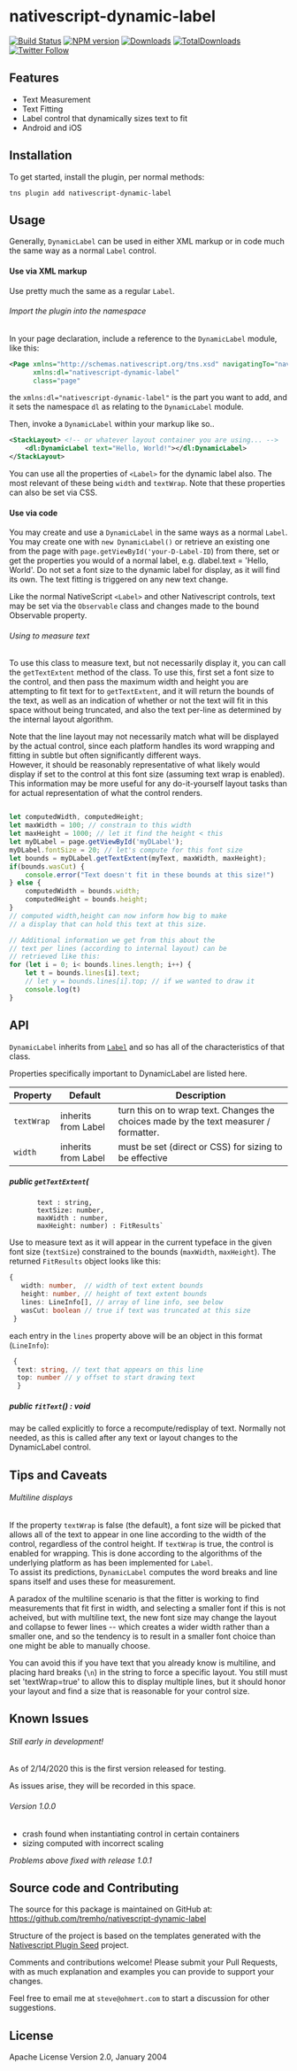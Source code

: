 # nativescript-dynamic-label

[![Build Status][build-status]][build-url]
[![NPM version][npm-image]][npm-url]
[![Downloads][downloads-image]][npm-url]
[![TotalDownloads][total-downloads-image]][npm-url]
[![Twitter Follow][twitter-image]][twitter-url]

[build-status]:https://travis-ci.org/tremho/nativescript-dynamic-label.svg?branch=develop
[build-url]:https://travis-ci.org/tremho/nativescript-dynamic-label
[npm-image]:http://img.shields.io/npm/v/nativescript-dynamic-label.svg
[npm-url]:https://npmjs.org/package/nativescript-dynamic-label
[downloads-image]:http://img.shields.io/npm/dm/nativescript-dynamic-label.svg
[total-downloads-image]:http://img.shields.io/npm/dt/nativescript-dynamic-label.svg?label=total%20downloads
[twitter-image]:https://img.shields.io/twitter/follow/Tremho1.svg?style=social&label=Follow%20me
[twitter-url]:https://twitter.com/Tremho1

## Features
- Text Measurement
- Text Fitting
- Label control that dynamically sizes text to fit
- Android and iOS

## Installation

To get started, install the plugin, per normal methods:

```shell
tns plugin add nativescript-dynamic-label
```

## Usage 

Generally, `DynamicLabel` can be used in either
XML markup or in code much the same way as a normal `Label`
control.

#### Use via XML markup
Use pretty much the same as a regular `Label`.

###### Import the plugin into the namespace
In your page declaration, include a reference to the
`DynamicLabel` module, like this:

```xml
<Page xmlns="http://schemas.nativescript.org/tns.xsd" navigatingTo="navigatingTo"
      xmlns:dl="nativescript-dynamic-label"
      class="page"
```

the `xmlns:dl="nativescript-dynamic-label"` is the part you want
to add, and it sets the namespace `dl` as relating to the `DynamicLabel` module.

Then, invoke a `DynamicLabel` within your markup like so..

```xml
<StackLayout> <!-- or whatever layout container you are using... -->
    <dl:DynamicLabel text="Hello, World!"></dl:DynamicLabel>
</StackLayout>
```
You can use all the properties of `<Label>` for the dynamic label
also.  The most relevant of these being `width` and `textWrap`. 
Note that these properties can also be set via CSS.

#### Use via code

You may create and use a `DynamicLabel` in the same ways as
a normal `Label`.  
You may create one with `new DynamicLabel()` or
retrieve an existing one from the page with
`page.getViewById('your-D-Label-ID`)
from there, set or get the properties you would of a normal
label, e.g. dlabel.text = 'Hello, World'.
Do not set a font size to the dynamic label for display, as it
will find its own.  The text fitting is triggered on any
new text change.

Like the normal NativeScript `<Label>` and other Nativescript controls,
text may be set via the `Observable` class and changes made to 
the bound Observable property.


###### Using to measure text
To use this class to measure text, but not necessarily display it, 
you can call the `getTextExtent` method of the class.
To use this, first set a font size to the control, and then
pass the maximum width and height you are attempting to
fit text for to `getTextExtent`, and it will return the bounds of the
text, as well as an indication of whether or not the text will
fit in this space without being truncated, and also the text
per-line as determined by the internal layout algorithm.

Note that the line layout may not necessarily match what will be displayed
by the actual control, since each platform handles its word wrapping
and fitting in subtle but often significantly different ways.  
However, it should be reasonably representative of what likely
would display if set to the control at this font size (assuming
text wrap is enabled).  This information may be more useful for any
do-it-yourself layout tasks than for actual representation of what the
control renders.

```javascript

let computedWidth, computedHeight;
let maxWidth = 100; // constrain to this width
let maxHeight = 1000; // let it find the height < this
let myDLabel = page.getViewById('myDLabel');
myDLabel.fontSize = 20; // let's compute for this font size
let bounds = myDLabel.getTextExtent(myText, maxWidth, maxHeight);
if(bounds.wasCut) {
    console.error("Text doesn't fit in these bounds at this size!")
} else {
    computedWidth = bounds.width;
    computedHeight = bounds.height;
}
// computed width,height can now inform how big to make
// a display that can hold this text at this size.

// Additional information we get from this about the 
// text per lines (according to internal layout) can be
// retrieved like this:
for (let i = 0; i< bounds.lines.length; i++) {
    let t = bounds.lines[i].text;
    // let y = bounds.lines[i].top; // if we wanted to draw it
    console.log(t)
}

```
  	

## API

`DynamicLabel` inherits from [`Label`](https://docs.nativescript.org/api-reference/classes/_ui_label_.label)  and so has all of the
characteristics of that class.  

Properties specifically important to DynamicLabel are listed here.
    
| Property | Default | Description |
| --- | --- | --- |
| `textWrap` | inherits from Label | turn this on to wrap text.  Changes the choices made by the text measurer / formatter. |
| `width` | inherits from Label | must be set (direct or CSS) for sizing to be effective |
    
 
 ##### public `getTextExtent`(
           text : string, 
           textSize: number, 
           maxWidth : number, 
           maxHeight: number) : FitResults`
 
 Use to measure text as it will appear in the current typeface
 in the given font size (`textSize`) constrained to the bounds
 (`maxWidth`, `maxHeight`).  The returned `FitResults` 
 object looks like this:
 
 ```typescript
 {  
    width: number,  // width of text extent bounds
    height: number, // height of text extent bounds
    lines: LineInfo[], // array of line info, see below
    wasCut: boolean // true if text was truncated at this size
  }
```

each entry in the `lines` property above will be an object
in this format (`LineInfo`):

```typescript
 {  
  text: string, // text that appears on this line
  top: number // y offset to start drawing text
  }
```

 ##### public `fitText`() : void
            
 may be called explicitly to force a recompute/redisplay of text.
 Normally not needed, as this is called after any text or layout changes to the DynamicLabel control.

## Tips and Caveats

###### Multiline displays
If the property `textWrap` is false (the default), a font size
will be picked that allows all of the text to appear in one 
line according to the width of the control, regardless of the 
control height.
If `textWrap` is true, the control is enabled for wrapping. This
is done according to the algorithms of the underlying platform
as has been implemented for `Label`.  
To assist its predictions, `DynamicLabel` computes the word breaks
and line spans itself and uses these for measurement.

A paradox of the multiline scenario is that the fitter is working to find
measurements that fit first in width, and selecting a smaller font if
this is not acheived, but with multiline text, the new font size may change
the layout and collapse to fewer lines -- which creates a wider width
rather than a smaller one, and so the tendency is to result in
a smaller font choice than one might be able to manually choose.

You can avoid this if you have text that you already know is
multiline, and placing hard breaks (`\n`) in the string to force
a specific layout. You still must set 'textWrap=true' to allow this to 
display multiple lines, but it should honor your layout and find a size that
is reasonable for your control size.    

## Known Issues

###### Still early in development!
As of  2/14/2020 this is the first version released for testing.

As issues arise, they will be recorded in this space.

###### Version 1.0.0 
- crash found when instantiating control in certain containers
- sizing computed with incorrect scaling  

_Problems above fixed with release 1.0.1_

## Source code and Contributing

The source for this package is maintained on GitHub at:
https://github.com/tremho/nativescript-dynamic-label

Structure of the project is based on the templates generated
with the [Nativescript Plugin Seed](https://docs.nativescript.org/plugins/building-plugins#the-nativescript-plugin-seed) project.

Comments and contributions welcome!
Please submit your Pull Requests, with as much explanation and examples you can provide to 
support your changes.

Feel free to email me at `steve@ohmert.com` to start
a discussion for other suggestions.
 
    
## License

Apache License Version 2.0, January 2004
